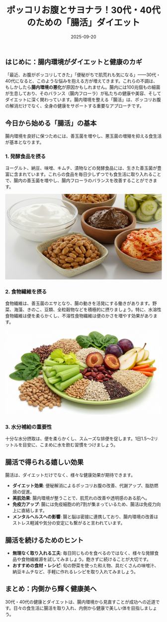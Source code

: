 ﻿---
title: ポッコリお腹とサヨナラ！30代・40代のための「腸活」ダイエット
date: 2025-09-20
tags: [健康, 腸活, ダイエット, 腹部, 便秘改善, 発酵食品]
category: health
image: /a-blog/article_images/article4/gut_health_diet.png
description: "腸内環境を整えてポッコリお腹や便秘を改善する、30代・40代向けの実践的な腸活ダイエットの方法を紹介します。"
---

## はじめに：腸内環境がダイエットと健康のカギ

「最近、お腹がポッコリしてきた」「便秘がちで肌荒れも気になる」——30代・40代になると、このような悩みを抱える方が増えてきます。これらの不調は、もしかしたら**腸内環境の悪化**が原因かもしれません。腸内には100兆個もの細菌が生息しており、そのバランス（腸内フローラ）が私たちの健康や美容、そしてダイエットに深く関わっています。腸内環境を整える「腸活」は、ポッコリお腹の解消だけでなく、全身の健康をサポートする重要なアプローチです。

## 今日から始める「腸活」の基本

腸内環境を良好に保つためには、善玉菌を増やし、悪玉菌の増殖を抑える食生活が基本となります。

### 1. 発酵食品を摂る

ヨーグルト、納豆、味噌、キムチ、漬物などの発酵食品には、生きた善玉菌が豊富に含まれています。これらの食品を毎日少しずつでも食生活に取り入れることで、腸内の善玉菌を増やし、腸内フローラのバランスを改善することができます。

![発酵食品のイメージ](/article_images/health/fermented_food.png)

### 2. 食物繊維を摂る

食物繊維は、善玉菌のエサとなり、腸の動きを活発にする働きがあります。野菜、海藻、きのこ、豆類、全粒穀物などを積極的に摂りましょう。特に、水溶性食物繊維は便を柔らかくし、不溶性食物繊維は便のかさを増やす効果があります。

![食物繊維のイメージ](/article_images/health/fermented_foods_fiber.png)

### 3. 水分補給の重要性

十分な水分摂取は、便を柔らかくし、スムーズな排便を促します。1日1.5〜2リットルを目安に、こまめに水を飲む習慣をつけましょう。

## 腸活で得られる嬉しい効果

腸活は、ダイエットだけでなく、様々な健康効果が期待できます。

* **ダイエット効果**: 便秘解消によるポッコリお腹の改善、代謝アップ、脂肪燃焼の促進。
* **美肌効果**: 腸内環境が整うことで、肌荒れの改善や透明感のある肌へ。
* **免疫力アップ**: 腸には免疫細胞の約7割が集まっているため、腸活は免疫力向上に直結します。
* **メンタルヘルスへの影響**: 腸と脳は密接に連携しており、腸内環境の改善はストレス軽減や気分の安定にも繋がると言われています。

## 腸活を続けるためのヒント

* **無理なく取り入れる工夫**: 毎日同じものを食べるのではなく、様々な発酵食品や食物繊維源を試してみましょう。飽きずに続けることが大切です。
* **おすすめの食材・レシピ**: 旬の野菜を使った和え物、具だくさんの味噌汁、納豆キムチなど、手軽に作れるレシピを取り入れてみましょう。

## まとめ：内側から輝く健康美へ

30代・40代の健康とダイエットは、腸内環境から見直すことが成功への近道です。日々の食生活に腸活を取り入れ、内側から健康で美しい体を目指しましょう。
